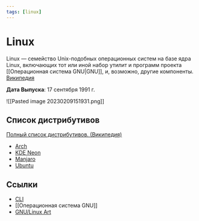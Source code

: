 ```yaml
---
tags: [linux]
---
```

# Linux

Linux — семейство Unix-подобных операционных систем на базе ядра Linux, включающих тот или иной набор утилит и программ проекта [[Операционная система GNU|GNU]], и, возможно, другие компоненты. [Википедия](https://ru.wikipedia.org/wiki/Linux)

**Дата Выпуска**: 17 сентября 1991 г.

![[Pasted image 20230209151931.png]]

## Список дистрибутивов

[Полный список дистрибутивов. (Википедия)](https://ru.wikipedia.org/wiki/%D0%A1%D0%BF%D0%B8%D1%81%D0%BE%D0%BA_%D0%B4%D0%B8%D1%81%D1%82%D1%80%D0%B8%D0%B1%D1%83%D1%82%D0%B8%D0%B2%D0%BE%D0%B2_Linux)

- [Arch](Arch.md)
- [KDE Neon](KDE%20Neon.md)
- [Manjaro](Manjaro.md)
- [Ubuntu](Ubuntu.md)

## Ссылки

- [CLI](CLI.md)
- [[Операционная система GNU]]
- [GNU/Linux Art](https://www.gnu.org/graphics/gnu-slash-linux.html)